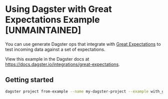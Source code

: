# Using Dagster with Great Expectations Example [UNMAINTAINED]

You can use generate Dagster ops that integrate with [Great Expectations](https://docs.greatexpectations.io/docs/) to test incoming data against a set of expectations.

View this example in the Dagster docs at https://docs.dagster.io/integrations/great-expectations.

## Getting started

```bash
dagster project from-example --name my-dagster-project --example with_great_expectations
```
